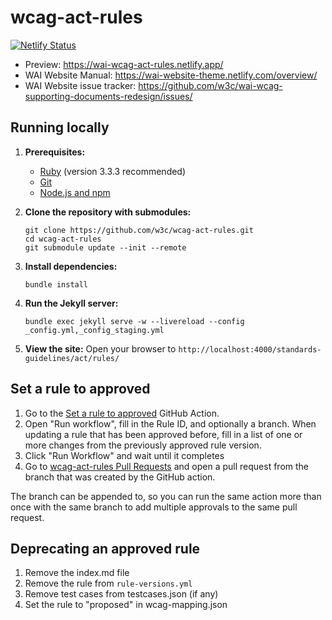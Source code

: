 # wcag-act-rules

[![Netlify Status](https://api.netlify.com/api/v1/badges/f053b1b3-85d4-4105-926b-9b30bebe83c0/deploy-status)](https://app.netlify.com/sites/wai-wcag-act-rules/deploys)

- Preview: https://wai-wcag-act-rules.netlify.app/
- WAI Website Manual: https://wai-website-theme.netlify.com/overview/
- WAI Website issue tracker: https://github.com/w3c/wai-wcag-supporting-documents-redesign/issues/

## Running locally

1. **Prerequisites:**
   - [Ruby](https://www.ruby-lang.org/en/documentation/installation/) (version 3.3.3 recommended)
   - [Git](https://git-scm.com/downloads)
   - [Node.js and npm](https://nodejs.org/)

2. **Clone the repository with submodules:**
   ```
   git clone https://github.com/w3c/wcag-act-rules.git
   cd wcag-act-rules
   git submodule update --init --remote
   ```

3. **Install dependencies:**
   ```
   bundle install
   ```

4. **Run the Jekyll server:**
   ```
   bundle exec jekyll serve -w --livereload --config _config.yml,_config_staging.yml
   ```

5. **View the site:**
   Open your browser to `http://localhost:4000/standards-guidelines/act/rules/`

## Set a rule to approved

1. Go to the [Set a rule to approved](https://github.com/act-rules/act-rules.github.io/actions/workflows/approve-rule.yml) GitHub Action.
2. Open "Run workflow", fill in the Rule ID, and optionally a branch. When updating a rule that has been approved before, fill in a list of one or more changes from the previously approved rule version. 
3. Click "Run Workflow" and wait until it completes
4. Go to [wcag-act-rules Pull Requests](https://github.com/w3c/wcag-act-rules/pulls) and open a pull request from the branch that was created by the GitHub action.

The branch can be appended to, so you can run the same action more than once with the same branch to add multiple approvals to the same pull request.

## Deprecating an approved rule

1. Remove the index.md file
2. Remove the rule from `rule-versions.yml`
3. Remove test cases from testcases.json (if any)
4. Set the rule to "proposed" in wcag-mapping.json

